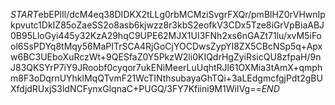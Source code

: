 $START$ebEPlIl/dcM4eq38DIDKX2tLLg0rbMCMziSvgrFXQr/pmBlHZ0rVHwnIpkpvutc1DkIZ85oZaeSS2o8asb6kjwzz8r3kbS2eofkV3CDx5Tze8iGrVpBiaABJ0B95LloGyi445y32KzA29hqC9UPE62MJX1UI3FNh2xs6nGAZt71lu/xvM5iFool6SsPDYq8tMqy56MaPITrSCA4RjGoCjYOCDwsZypYI8ZX5CBcNSp5q+Apxw6BC3UEboXuRczWt+9QESfaZ0Y5PkzW2li0KIQdrHgZyiRsicQU8zfpaH/9nJ83QKSYrP7iY9JRoobf0cyqor7ukENiMeerLuUqhtRJl61OXMia3tAmX+qmphm8F3oDqrnUYhklMqQTvmF21WcTINthsubayaGhTQi+3aLEdgmcfgjPdt2gBUXfdjdRUxjS3ldNCFynxGlqnaC+PUGQ/3FY7Kfiini9M1WiIVg==$END$